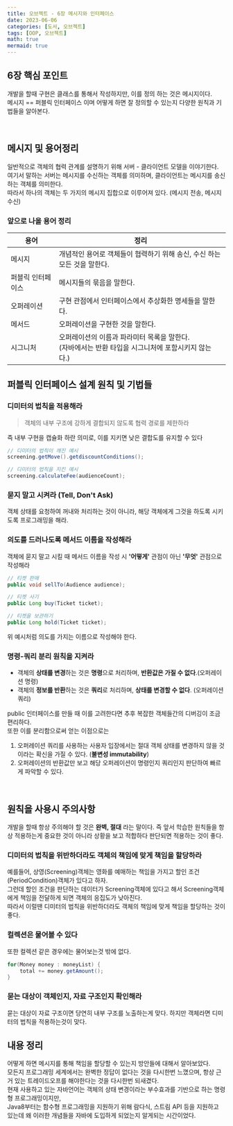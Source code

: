 ```yaml
---
title: 오브젝트 - 6장 메시지와 인터페이스
date: 2023-06-06
categories: [도서, 오브젝트]
tags: [OOP, 오브젝트]
math: true
mermaid: true
---
```


## 6장 핵심 포인트
개발을 할때 구현은 클래스를 통해서 작성하지만, 이를 정의 하는 것은 메시지이다. <br>
메시지 == 퍼블릭 인터페이스 이며 어떻게 하면 잘 정의할 수 있는지 다양한 원칙과 기법들을 알아본다.

<br>

## 메시지 및 용어정리
일반적으로 객체의 협력 관계를 설명하기 위해 서버 - 클라이언트 모델을 이야기한다. <br>
여기서 말하는 서버는 메시지를 수신하는 객체를 의미하며, 클라이언트는 메시지를 송신하는 객체를 의미한다. <br>
따라서 하나의 객체는 두 가지의 메시지 집합으로 이루어져 있다. (메시지 전송, 메시지 수신) <br>

### 앞으로 나올 용어 정리

| 용어        | 정리                                                             |
|-----------|----------------------------------------------------------------|
| 메시지       | 개념적인 용어로 객체들이 협력하기 위해 송신, 수신 하는 모든 것을 말한다.                     |
| 퍼블릭 인터페이스 | 메시지들의 묶음을 말한다.                                                 |
| 오퍼레이션     | 구현 관점에서 인터페이스에서 추상화한 명세들을 말한다.                                 |
| 메서드       | 오퍼레이션을 구현한 것을 말한다.                                             |
| 시그니처      | 오퍼레이션의 이름과 파라미터 목록을 말한다. <br/> (자바에서는 반환 타입을 시그니처에 포함시키지 않는다.) |

## 퍼블릭 인터페이스 설계 원칙 및 기법들

### 디미터의 법칙을 적용해라

> 객체의 내부 구조에 강하게 결합되지 않도록 협력 경로를 제한하라

즉 내부 구현을 캡슐화 하란 의미로, 이를 지키면 낮은 결합도를 유지할 수 있다 <br>

~~~ java
// 디미터의 법칙이 깨진 예시
screening.getMove().getdiscountConditions(); 

// 디미터의 법칙을 지킨 예시
screening.calculateFee(audienceCount);
~~~

### 묻지 말고 시켜라 (Tell, Don't Ask)

객체 상태를 요청하여 꺼내와 처리하는 것이 아니라, 해당 객체에게 그것을 하도록 시키도록 프로그래밍을 해라.

### 의도를 드러나도록 메서드 이름을 작성해라

객체에 묻지 말고 시킬 때 메서드 이름을 작성 시 **'어떻게'** 관점이 아닌 **'무엇'** 관점으로 작성해라 <br>

~~~ java
// 티켓 판매
public void sellTo(Audience audience);

// 티켓 사기
public Long buy(Ticket ticket);

// 티켓을 보관하기
public Long hold(Ticket ticket);
~~~
위 예시처럼 의도를 가지는 이름으로 작성해야 한다.

### 명령-쿼리 분리 원칙을 지켜라
- 객체의 **상태를 변경**하는 것은 **명령**으로 처리하며, **반환값은 가질 수 없다**.(오퍼레이션 명령)
- 객체의 **정보를 반환**하는 것은 **쿼리**로 처리하며, **상태를 변경할 수 없다**. (오퍼레이션 쿼리)

public 인터페이스를 만들 때 이를 고려한다면 추후 복잡한 객체들간의 디버깅이 조금 편리하다. <br>
또한 이를 분리함으로써 얻는 이점으로는
1. 오퍼레이션 쿼리를 사용하는 사용자 입장에서는 절대 객체 상태를 변경하지 않을 것이라는 확신을 가질 수 있다. (**불변성 immutability**)
2. 오퍼레이션의 반환값만 보고 해당 오퍼레이션이 명령인지 쿼리인지 판단하여 빠르게 파악할 수 있다.


<br>

## 원칙을 사용시 주의사항
개발을 할때 항상 주의해야 할 것은 **완벽, 절대** 라는 말이다. 즉 앞서 학습한 원칙들을 항상 적용하는게 중요한 것이 아니라 상황을 보고 적합하다 판단되면 적용하는 것이 좋다. <br>

### 디미터의 법칙을 위반하더라도 객체의 책임에 맞게 책임을 할당하라
예를들어, 상영(Screening)객체는 영화를 예매하는 책임을 가지고 할인 조건(PeriodCondition)객체가 있다고 하자. <br>
그런데 할인 조건을 판단하는 데이터가 Screening객체에 있다고 해서 Screening객체에게 책임을 전달하게 되면 객체의 응집도가 낮아진다. <br>
따라서 이럴땐 디미터의 법칙을 위반하더라도 객체의 책임에 맞게 책임을 할당하는 것이 좋다. 

### 컬렉션은 물어볼 수 있다
또한 컬렉션 같은 경우에는 물어보는것 밖에 없다. <br>
~~~ java
for(Money money : moneyList) {
    total += money.getAmount();
}
~~~

### 묻는 대상이 객체인지, 자료 구조인지 확인해라
묻는 대상이 자료 구조이면 당연히 내부 구조를 노출하는게 맞다. 하지만 객체라면 디미터의 법칙을 적용하는것이 맞다. 


## 내용 정리
어떻게 하면 메시지를 통해 책임을 할당할 수 있는지 방안들에 대해서 알아보았다. <br>
모든지 프로그래밍 세계에서는 완벽한 정답이 없다는 것을 다시한번 느꼈으며, 항상 근거 있는 트레이드오프를 해야한다는 것을 다시한번 되새겼다. <br>
현재 사용하고 있는 자바언어는 객체의 상태 변경이라는 부수효과를 기반으로 하는 명령형 프로그래밍이지만, <br>
Java8부터는 함수형 프로그래밍을 지원하기 위해 람다식, 스트림 API 등을 지원하고 있는데 왜 이러한 개념들을 자바에 도입하게 되었는지 알게되는 시간이었다. <br>
 
